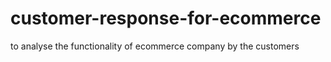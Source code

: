 # customer-response-for-ecommerce
to analyse the functionality of ecommerce company by the customers
